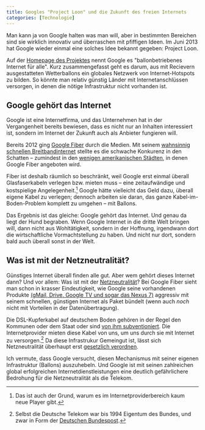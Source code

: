 ```yaml
---
title: Googles "Project Loon" und die Zukunft des freien Internets
categories: [Technologie]
---
```


Man kann ja von Google halten was man will, aber in bestimmten Bereichen sind sie wirklich innovativ und überraschen mit pfiffigen Ideen. Im Juni 2013 hat Google wieder einmal eine solches Idee bekannt gegeben: Project Loon.

Auf der [Homepage des Projektes](http://www.google.com/loon/) nennt Google es "ballonbetriebenes Internet für alle". Kurz zusammengefasst geht es darum, aus mit Recievern ausgestatteten Wetterballons ein globales Netzwerk von Internet-Hotspots zu bilden. So könnte man relativ günstig Länder mit Internetanschlüssen versorgen, in denen die nötige Infrastruktur nicht vorhanden ist.

## Google gehört das Internet

Google ist eine Internetfirma, und das Unternehmen hat in der Vergangenheit bereits bewiesen, dass es nicht nur an Inhalten interessiert ist, sondern im Internet der Zukunft auch als Anbieter fungieren will.

Bereits 2012 ging [Google Fiber](https://fiber.google.com/about/) durch die Medien. Mit seinem [wahnsinnig schnellen Breitbandinternet](https://fiber.google.com/features/) stellte es die schwache Konkurenz in den Schatten – zumindest in den [wenigen amerikanischen Städten](https://fiber.google.com/cities/), in denen Google Fiber angeboten wird.

Fiber ist deshalb räumlich so beschränkt, weil Google erst einmal überall Glasfaserkabeln verlegen bzw. mieten muss – eine zeitaufwändige und kostspielige Angelegenheit.[^1] Google hätte vielleicht das Geld dazu, überall eigene Kabel zu verlegen; dennoch arbeiten sie daran, das ganze Kabel-im-Boden-Problem komplett zu umgehen – mit Ballons.

Das Ergebnis ist das gleiche: Google gehört das Internet. Und genau da liegt der Hund begraben. Wenn Google Internet in die dritte Welt bringen will, dann nicht aus Wohltätigkeit, sondern in der Hoffnung, irgendwann dort die wirtschaftliche Vormachtstellung zu haben. Und nicht nur dort, sondern bald auch überall sonst in der Welt.

## Was ist mit der Netzneutralität?

Günstiges Internet überall finden alle gut. Aber wem gehört dieses Internet dann? Und vor allem: Was ist mit der [Netzneutralität](https://netzpolitik.org/2013/einfuhrung-in-netzneutralitat-regeln-fur-ein-neutrales-netz/)? Bei Google Fiber sieht man schon in krasser Eindeutigkeit, wie Google seine vorhandenen Produkte [(gMail, Drive, Google TV und sogar das Nexus 7)](https://fiber.google.com/features/) aggressiv mit seinem schnellen, günstigen Internet als Paket bündelt (wenn auch *noch* nicht mit Vorteilen in der Datenübertragung).

Die DSL-Kupferkabel auf deutschem Boden gehören in der Regel den Kommunen oder dem Staat oder sind [von ihm subventioniert](http://www.zukunft-breitband.de/DE/Ausbau/finanzierung.html). Die Internetprovider mieten diese Kabel von uns, um uns durch sie mit Internet zu versorgen.[^2] Da diese Infrastrukur Gemeingut ist, lässt sich Netzneutralität überhaupt erst [gesetzlich verordnen](http://www.sueddeutsche.de/digital/managed-service-nicht-verboten-roeslers-netzneutralitaets-verordnung-enttaeuscht-aktivisten-1.1698085).

Ich vermute, dass Google versucht, diesen Mechanismus mit seiner eigenen Infrastruktur (Ballons) auszuhebeln. Und Google ist mit seinen zahlreichen global erfolgreichen Internetdienstleistungen eine deutlich gefährlichere Bedrohung für die Netzneutralität als die Telekom.

[^1]: Das ist auch der Grund, warum es im Internetproviderbereich kaum neue Player gibt. 

[^2]: Selbst die Deutsche Telekom war bis 1994 Eigentum des Bundes, und zwar in Form der [Deutschen Bundespost](http://de.wikipedia.org/wiki/Deutsche_Bundespost).